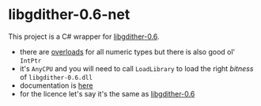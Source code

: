 # libgdither-0.6-net

This project is a C# wrapper for [libgdither-0.6](https://github.com/aybe/libgdither-0.6).

- there are [overloads](https://github.com/aybe/libgdither-0.6-net/blob/master/libgdither-0.6-net/GDither.cs) for all numeric types but there is also good ol' `IntPtr`
- it's `AnyCPU` and you will need to call `LoadLibrary` to load the right *bitness* of `libgdither-0.6.dll`
- documentation is [here](https://github.com/aybe/libgdither-0.6/blob/master/gdither.h)
- for the licence let's say it's the same as [libgdither-0.6](https://github.com/aybe/libgdither-0.6/blob/master/LICENSE)
